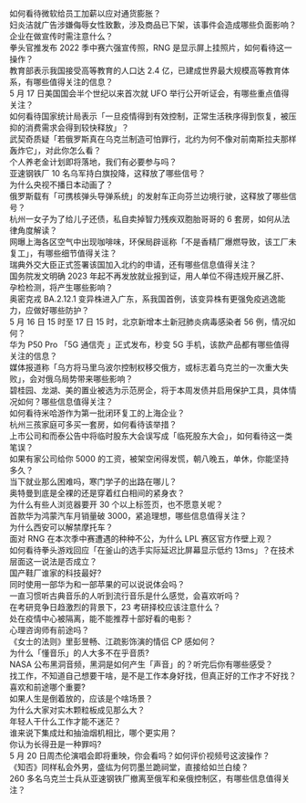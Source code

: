 如何看待微软给员工加薪以应对通货膨胀？  
妇炎洁就广告涉嫌侮辱女性致歉，涉及商品已下架，该事件会造成哪些负面影响？企业在做宣传时需注意什么？  
拳头官推发布 2022 季中赛六强宣传照，RNG 是显示屏上挂照片，如何看待这一操作？  
教育部表示我国接受高等教育的人口达 2.4 亿，已建成世界最大规模高等教育体系，有哪些值得关注的信息？  
5 月 17 日美国国会半个世纪以来首次就 UFO 举行公开听证会，有哪些重点值得关注？  
如何看待国家统计局表示「一旦疫情得到有效控制，正常生活秩序得到恢复，被压抑的消费需求会得到较快释放」？  
武契奇质疑「若俄罗斯真在乌克兰制造可怕罪行，北约为何不像对前南斯拉夫那样轰炸它」，对此你怎么看？  
个人养老金计划即将落地，我们有必要参与吗？  
亚速钢铁厂 10 名乌军持白旗投降，这释放了哪些信号？  
为什么央视不播日本动画了？  
俄罗斯载有「可携核弹头导弹系统」的发射车正向芬兰边境行驶，这释放了哪些信号？  
杭州一女子为了给儿子还债，私自卖掉智力残疾双胞胎哥哥的 6 套房，如何从法律角度解读？  
网曝上海各区空气中出现咖啡味，环保局辟谣称「不是香精厂爆燃导致，该工厂未复工」，有哪些细节值得关注？  
瑞典外交大臣正式签署该国加入北约的申请，还有哪些信息值得关注？  
国务院发文明确 2023 年起不再发放就业报到证，用人单位不得违规开展乙肝、孕检检测，将产生哪些影响？  
奥密克戎 BA.2.12.1 变异株进入广东，系我国首例，该变异株有更强免疫逃逸能力，应做好哪些防护？  
5 月 16 日 15 时至 17 日 15 时，北京新增本土新冠肺炎病毒感染者 56 例，情况如何？  
华为 P50 Pro 「5G 通信壳 」正式发布，秒变 5G 手机，该款产品都有哪些值得关注的信息？  
媒体报道称「乌方将马里乌波尔控制权移交俄方，或标志着乌克兰的一次重大失败」，会对俄乌局势带来哪些影响？  
碧桂园、龙湖、美的置业被选为示范房企，将于本周发债并启用保护工具，具体情况如何？哪些信息值得关注？  
如何看待米哈游作为第一批闭环复工的上海企业？  
杭州三孩家庭可多买一套房，如何看待该举措？  
上市公司和而泰公告中将临时股东大会误写成「临死股东大会」，如何看待这一类笔误？  
如果有家公司给你 5000 的工资，被架空闲得发慌，朝八晚五，单休，你能坚持多久？  
当下就业那么困难吗，寒门学子的出路在哪儿？  
奥特曼到底是全裸的还是穿着红白相间的紧身衣？  
为什么有些人浏览器要开 30 个以上标签页，也不愿意关呢？  
首款华为鸿蒙汽车月销量破 3000，紧追理想，哪些信息值得关注？  
为什么西安可以解禁摩托车？  
面对 RNG 在本次季中赛遭遇的种种不公，为什么 LPL 赛区官方作壁上观？  
如何看待拳头游戏回应「在釜山的选手实际延迟比屏幕显示低约 13ms」？在技术层面这一说法是否成立？  
国产鞋厂谁家的科技最好?  
同时使用一部华为和一部苹果的可以说说体会吗？  
一直习惯听古典音乐的人听到流行音乐是什么感觉，会喜欢听吗？  
在考研竞争日趋激烈的背景下，23 考研择校应该注意什么？  
处在疫情中心被隔离，能不能推荐十部好看的电影？  
心理咨询师有前途吗？  
《女士的法则》里彭昱畅、江疏影饰演的情侣 CP 感如何？  
为什么「懂音乐」的人大多不在乎音质?  
NASA 公布黑洞音频，黑洞是如何产生「声音」的？听完后你有哪些感受？  
找工作，不知道自己想要干啥，是不是工作本身好找，但真正好的工作才不好找？  
喜欢和前途哪个重要?  
如果人生是倒着放的，应该是个啥场景？  
为什么大家对实木颗粒板成见那么大？  
年轻人干什么工作才能不迷茫？  
谁来说下集成灶和抽油烟机相比，哪个更实用？  
你认为长得丑是一种罪吗?  
5 月 20 日周杰伦演唱会即将重映，你会看吗？如何评价视频号这波操作？  
《知否》同样私会外男，盛纮为何罚墨兰跪祠堂，直接给如兰白绫？  
260 多名乌克兰士兵从亚速钢铁厂撤离至俄军和亲俄控制区，有哪些信息值得关注？  
